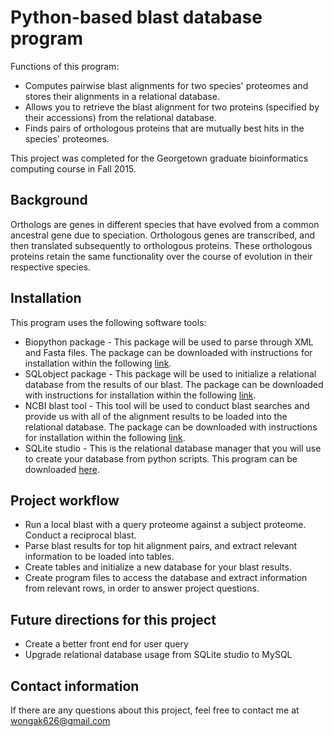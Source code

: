 # Python-based blast database program

Functions of this program:
* Computes pairwise blast alignments for two species' proteomes and stores their alignments in a relational database.
* Allows you to retrieve the blast alignment for two proteins (specified by their accessions) from the relational database.
* Finds pairs of orthologous proteins that are mutually best hits in the species' proteomes.

This project was completed for the Georgetown graduate bioinformatics computing course in Fall 2015.

## Background
Orthologs are genes in different species that have evolved from a common ancestral gene due to speciation. Orthologous genes are transcribed, and then translated subsequently to orthologous proteins. These orthologous proteins retain the same functionality over the course of evolution in their respective species. 

## Installation
This program uses the following software tools:
* Biopython package - This package will be used to parse through XML and Fasta files. The package can be downloaded with instructions for installation within the following [link](http://biopython.org/wiki/Download).
* SQLobject package - This package will be used to initialize a relational database from the results of our blast. The package can be downloaded with instructions for installation within the following [link](http://www.sqlobject.org/download.html).
* NCBI blast tool - This tool will be used to conduct blast searches and provide us with all of the alignment results to be loaded into the relational database. The package can be downloaded with instructions for installation within the following [link](https://blast.ncbi.nlm.nih.gov/Blast.cgi?CMD=Web&PAGE_TYPE=BlastDocs&DOC_TYPE=Download).
* SQLite studio - This is the relational database manager that you will use to create your database from python scripts. This program can be downloaded [here](https://sqlitestudio.pl/index.rvt?act=download).


## Project workflow
- Run a local blast with a query proteome against a subject proteome. Conduct a reciprocal blast.
- Parse blast results for top hit alignment pairs, and extract relevant information to be loaded into tables.
- Create tables and initialize a new database for your blast results.
- Create program files to access the database and extract information from relevant rows, in order to answer project questions.

## Future directions for this project
* Create a better front end for user query
* Upgrade relational database usage from SQLite studio to MySQL

## Contact information
If there are any questions about this project, feel free to contact me at wongak626@gmail.com


